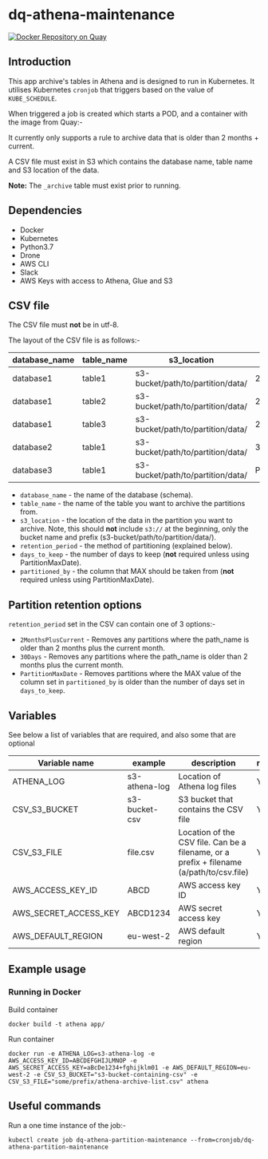# dq-athena-maintenance

[![Docker Repository on Quay](https://quay.io/repository/ukhomeofficedigital/dq-athena-maintenance "Docker Repository on Quay")](https://quay.io/repository/ukhomeofficedigital/dq-athena-maintenance)

## Introduction
This app archive's tables in Athena and is designed to run in Kubernetes. It utilises Kubernetes `cronjob` that triggers based on the value of `KUBE_SCHEDULE`.

When triggered a job is created which starts a POD, and a container with the image from Quay:-

It currently only supports a rule to archive data that is older than 2 months + current.

A CSV file must exist in S3 which contains the database name, table name and S3 location of the data.

**Note:** The `_archive` table must exist prior to running.

## Dependencies

- Docker
- Kubernetes
- Python3.7
- Drone
- AWS CLI
- Slack
- AWS Keys with access to Athena, Glue and S3

## CSV file
The CSV file must **not** be in utf-8.

The layout of the CSV file is as follows:-

|  database_name  |  table_name  |             s3_location             |  retention_period  | days_to_keep | partitioned_by |
| --------------- | ------------ | ----------------------------------- | ------------------ | ------------ | -------------- |
|    database1    |    table1    | s3-bucket/path/to/partition/data/   | 2MonthsPlusCurrent |              |                |
|    database1    |    table2    | s3-bucket/path/to/partition/data/   | 2MonthsPlusCurrent |              |                |
|    database1    |    table3    | s3-bucket/path/to/partition/data/   | 2MonthsPlusCurrent |              |                |
|    database2    |    table1    | s3-bucket/path/to/partition/data/   | 30Days             |              |                |
|    database3    |    table1    | s3-bucket/path/to/partition/data/   | PartitionMaxDate   | 30           | date_local     |

* `database_name`    - the name of the database (schema).
* `table_name`       - the name of the table you want to archive the partitions from.
* `s3_location`      - the location of the data in the partition you want to archive. Note, this should **not** include  `s3://` at the beginning, only the bucket name and prefix (s3-bucket/path/to/partition/data/).
* `retention_period` - the method of partitioning (explained below).
* `days_to_keep`     - the number of days to keep (**not** required unless using PartitionMaxDate).
* `partitioned_by`   - the column that MAX should be taken from (**not** required unless using PartitionMaxDate).

## Partition retention options
`retention_period` set in the CSV can contain one of 3 options:-

* `2MonthsPlusCurrent` - Removes any partitions where the path_name is older than 2 months plus the current month.
* `30Days`             - Removes any partitions where the path_name is older than 2 months plus the current month.
* `PartitionMaxDate`   - Removes partitions where the MAX value of the column set in `partitioned_by` is older than the number of days set in `days_to_keep`.


## Variables
See below a list of variables that are required, and also some that are optional

|  Variable name           |    example    | description                                                                                     | required |
| ------------------------ | ------------- | ------------------------------------------------------------------------------------------------| -------- |
|    ATHENA_LOG            | s3-athena-log | Location of Athena log files                                                                    |    Y     |
|    CSV_S3_BUCKET         | s3-bucket-csv | S3 bucket that contains the CSV file                                                            |    Y     |
|    CSV_S3_FILE           | file.csv      | Location of the CSV file. Can be a filename, or a prefix + filename (a/path/to/csv.file)        |    Y     |
|    AWS_ACCESS_KEY_ID     | ABCD          | AWS access key ID                                                                               |    Y     |
|    AWS_SECRET_ACCESS_KEY | ABCD1234      | AWS secret access key                                                                           |    Y     |
|    AWS_DEFAULT_REGION    | eu-west-2     | AWS default region                                                                              |    Y     |    

## Example usage
### Running in Docker

Build container
```
docker build -t athena app/
```

Run container
```
docker run -e ATHENA_LOG=s3-athena-log -e AWS_ACCESS_KEY_ID=ABCDEFGHIJLMNOP -e AWS_SECRET_ACCESS_KEY=aBcDe1234+fghijklm01 -e AWS_DEFAULT_REGION=eu-west-2 -e CSV_S3_BUCKET="s3-bucket-containing-csv" -e CSV_S3_FILE="some/prefix/athena-archive-list.csv" athena
```

## Useful commands
Run a one time instance of the job:-
```
kubectl create job dq-athena-partition-maintenance --from=cronjob/dq-athena-partition-maintenance
```
